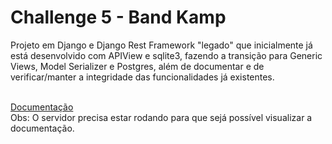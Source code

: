 # Challenge 5 - Band Kamp

Projeto em Django e Django Rest Framework "legado" que inicialmente já está desenvolvido com APIView e sqlite3, fazendo a transição para Generic Views, Model Serializer e Postgres, além de documentar e de verificar/manter a integridade das funcionalidades já existentes.
<br><br>

[Documentação](http://127.0.0.1:8000/api/docs/redoc/)<br>
Obs: O servidor precisa estar rodando para que sejá possível visualizar a documentação.